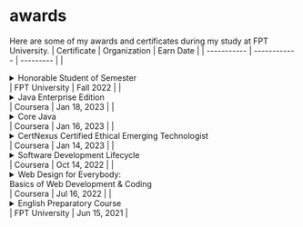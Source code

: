 # awards
Here are some of my awards and certificates during my study at FPT University.
| Certificate | Organization | Earn Date |
| ----------- | ------------ | --------- |
|<details><summary>Honorable Student of Semester</summary><div align="center"><img width="50%" src="https://raw.githubusercontent.com/tnt-exe/awards/main/FU/honorable-student-fall22.png"/></div></details> | FPT University | Fall 2022 |
|<details><summary>Java Enterprise Edition</summary><div align="center"><img width="50%" src="https://raw.githubusercontent.com/tnt-exe/awards/main/Coursera/java-ee.png"/></div></details> | Coursera | Jan 18, 2023 |
|<details><summary>Core Java</summary><div align="center"><img width="50%" src="https://raw.githubusercontent.com/tnt-exe/awards/main/Coursera/core-java.png"/></div></details> | Coursera | Jan 16, 2023 |
|<details><summary>CertNexus Certified Ethical Emerging Technologist</summary><div align="center"><img width="50%" src="https://raw.githubusercontent.com/tnt-exe/awards/main/Coursera/certnexus-ceet.png"/></div></details> | Coursera | Jan 14, 2023 |
|<details><summary>Software Development Lifecycle</summary><div align="center"><img width="50%" src="https://raw.githubusercontent.com/tnt-exe/awards/main/Coursera/sdlc.png"/></div></details> | Coursera | Oct 14, 2022 |
|<details><summary>Web Design for Everybody:</br>Basics of Web Development & Coding</summary><div align="center"><img width="50%" src="https://raw.githubusercontent.com/tnt-exe/awards/main/Coursera/web-design.png"/></div></details> | Coursera | Jul 16, 2022 |
|<details><summary>English Preparatory Course</summary><div align="center"><img width="50%" src="https://raw.githubusercontent.com/tnt-exe/awards/main/FU/english-preparatoty.png"/></div></details> | FPT University | Jun 15, 2021 |